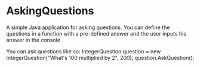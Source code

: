 # AskingQuestions

A simple Java application for asking questions. You can define the questions in a function with a pre-defined answer and the user inputs his answer in the console

You can ask questions like so:
IntegerQuestion question = new IntegerQuestion("What's 100 multiplied by 2", 200);
question.AskQuestion();
